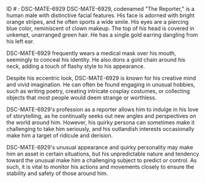 ID # : DSC-MATE-6929
DSC-MATE-6929, codenamed "The Reporter," is a human male with distinctive facial features. His face is adorned with bright orange stripes, and he often sports a wide smile. His eyes are a piercing blue color, reminiscent of clown makeup. The top of his head is covered in unkempt, unarranged green hair. He has a single gold earring dangling from his left ear.

DSC-MATE-6929 frequently wears a medical mask over his mouth, seemingly to conceal his identity. He also dons a gold chain around his neck, adding a touch of flashy style to his appearance.

Despite his eccentric look, DSC-MATE-6929 is known for his creative mind and vivid imagination. He can often be found engaging in unusual hobbies, such as writing poetry, creating intricate cosplay costumes, or collecting objects that most people would deem strange or worthless.

DSC-MATE-6929's profession as a reporter allows him to indulge in his love of storytelling, as he continually seeks out new angles and perspectives on the world around him. However, his quirky persona can sometimes make it challenging to take him seriously, and his outlandish interests occasionally make him a target of ridicule and derision.

DSC-MATE-6929's unusual appearance and quirky personality may make him an asset in certain situations, but his unpredictable nature and tendency toward the unusual make him a challenging subject to predict or control. As such, it is vital to monitor his actions and movements closely to ensure the stability and safety of those around him.